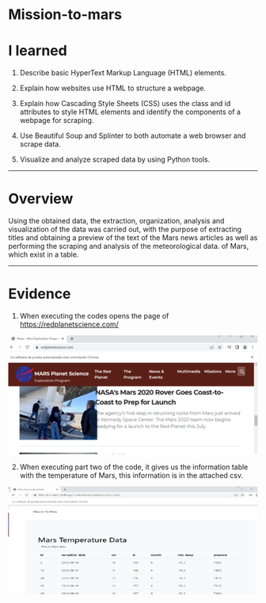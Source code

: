 # Mission-to-mars

# I learned

1. Describe basic HyperText Markup Language (HTML) elements.

2. Explain how websites use HTML to structure a webpage.

3. Explain how Cascading Style Sheets (CSS) uses the class and id attributes to style HTML elements and identify the components of a webpage for scraping.

4. Use Beautiful Soup and Splinter to both automate a web browser and scrape data.

5. Visualize and analyze scraped data by using Python tools.

__________________________________________________________________________________________________________________________________________________________________

# Overview

Using the obtained data, the extraction, organization, analysis and visualization of the data was carried out, with the purpose of extracting titles and obtaining a preview of the text of the Mars news articles as well as performing the scraping and analysis of the meteorological data. of Mars, which exist in a table.

___________________________________________________________________________________________________________________________________________________________________

# Evidence

1. When executing the codes opens the page of https://redplanetscience.com/

![image](https://github.com/RodrigoCR25/Mission-to-mars/blob/main/Mars%20planet.png) 

2. When executing part two of the code, it gives us the information table with the temperature of Mars, this information is in the attached csv.

![image](https://github.com/RodrigoCR25/Mission-to-mars/blob/main/Mars%20temperature.png)

